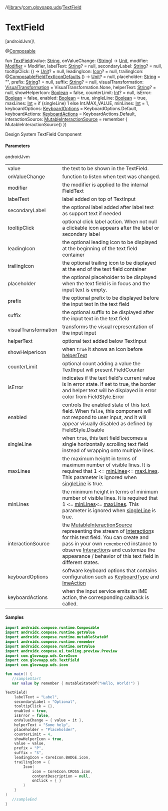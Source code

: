 //[library](../../index.md)/[com.glovoapp.uds](index.md)/[TextField](-text-field.md)

# TextField

[androidJvm]\

@[Composable](https://developer.android.com/reference/kotlin/androidx/compose/runtime/Composable.html)

fun [TextField](-text-field.md)(value: [String](https://kotlinlang.org/api/latest/jvm/stdlib/kotlin/-string/index.html), onValueChange: ([String](https://kotlinlang.org/api/latest/jvm/stdlib/kotlin/-string/index.html)) -&gt; [Unit](https://kotlinlang.org/api/latest/jvm/stdlib/kotlin/-unit/index.html), modifier: [Modifier](https://developer.android.com/reference/kotlin/androidx/compose/ui/Modifier.html) = Modifier, labelText: [String](https://kotlinlang.org/api/latest/jvm/stdlib/kotlin/-string/index.html)? = null, secondaryLabel: [String](https://kotlinlang.org/api/latest/jvm/stdlib/kotlin/-string/index.html)? = null, tooltipClick: () -&gt; [Unit](https://kotlinlang.org/api/latest/jvm/stdlib/kotlin/-unit/index.html)? = null, leadingIcon: [Icon](-icon/index.md)? = null, trailingIcon: @[Composable](https://developer.android.com/reference/kotlin/androidx/compose/runtime/Composable.html)[FieldTextIconDefaults](-field-text-icon-defaults/index.md).() -&gt; [Unit](https://kotlinlang.org/api/latest/jvm/stdlib/kotlin/-unit/index.html)? = null, placeholder: [String](https://kotlinlang.org/api/latest/jvm/stdlib/kotlin/-string/index.html) = &quot;&quot;, prefix: [String](https://kotlinlang.org/api/latest/jvm/stdlib/kotlin/-string/index.html)? = null, suffix: [String](https://kotlinlang.org/api/latest/jvm/stdlib/kotlin/-string/index.html)? = null, visualTransformation: [VisualTransformation](https://developer.android.com/reference/kotlin/androidx/compose/ui/text/input/VisualTransformation.html) = VisualTransformation.None, helperText: [String](https://kotlinlang.org/api/latest/jvm/stdlib/kotlin/-string/index.html)? = null, showHelperIcon: [Boolean](https://kotlinlang.org/api/latest/jvm/stdlib/kotlin/-boolean/index.html) = false, counterLimit: [Int](https://kotlinlang.org/api/latest/jvm/stdlib/kotlin/-int/index.html)? = null, isError: [Boolean](https://kotlinlang.org/api/latest/jvm/stdlib/kotlin/-boolean/index.html) = false, enabled: [Boolean](https://kotlinlang.org/api/latest/jvm/stdlib/kotlin/-boolean/index.html) = true, singleLine: [Boolean](https://kotlinlang.org/api/latest/jvm/stdlib/kotlin/-boolean/index.html) = true, maxLines: [Int](https://kotlinlang.org/api/latest/jvm/stdlib/kotlin/-int/index.html) = if (singleLine) 1 else Int.MAX_VALUE, minLines: [Int](https://kotlinlang.org/api/latest/jvm/stdlib/kotlin/-int/index.html) = 1, keyboardOptions: [KeyboardOptions](https://developer.android.com/reference/kotlin/androidx/compose/foundation/text/KeyboardOptions.html) = KeyboardOptions.Default, keyboardActions: [KeyboardActions](https://developer.android.com/reference/kotlin/androidx/compose/foundation/text/KeyboardActions.html) = KeyboardActions.Default, interactionSource: [MutableInteractionSource](https://developer.android.com/reference/kotlin/androidx/compose/foundation/interaction/MutableInteractionSource.html) = remember { MutableInteractionSource() })

Design System TextField Component

#### Parameters

androidJvm

| | |
|---|---|
| value | the text to be shown in the TextField. |
| onValueChange | function to listen when text was changed. |
| modifier | the modifier is applied to the internal FieldText |
| labelText | label added on top of TextInput |
| secondaryLabel | the optional label added after label text as support text if needed |
| tooltipClick | optional click label action. When not null a clickable icon appears after the label or secondary label |
| leadingIcon | the optional leading icon to be displayed at the beginning of the text field container |
| trailingIcon | the optional trailing icon to be displayed at the end of the text field container |
| placeholder | the optional placeholder to be displayed when the text field is in focus and the input text is empty. |
| prefix | the optional prefix to be displayed before the input text in the text field |
| suffix | the optional suffix to be displayed after the input text in the text field |
| visualTransformation | transforms the visual representation of the input input |
| helperText | optional text added below TextInput |
| showHelperIcon | when `true` it shows an icon before [helperText](-text-field.md) |
| counterLimit | optional count adding a value the TextInput will present FieldCounter |
| isError | indicates if the text field's current value is in error state. If set to true, the border and helper text will be displayed in error color from FieldStyle.Error |
| enabled | controls the enabled state of this text field. When `false`, this component will not respond to user input, and it will appear visually disabled as defined by FieldStyle.Disable |
| singleLine | when `true`, this text field becomes a single horizontally scrolling text field instead of wrapping onto multiple lines. |
| maxLines | the maximum height in terms of maximum number of visible lines. It is required that 1 <= [minLines](-text-field.md)<= [maxLines](-text-field.md). This parameter is ignored when [singleLine](-text-field.md) is true. |
| minLines | the minimum height in terms of minimum number of visible lines. It is required that 1 <= [minLines](-text-field.md)<= [maxLines](-text-field.md). This parameter is ignored when [singleLine](-text-field.md) is true. |
| interactionSource | the [MutableInteractionSource](https://developer.android.com/reference/kotlin/androidx/compose/foundation/interaction/MutableInteractionSource.html) representing the stream of [Interaction](https://developer.android.com/reference/kotlin/androidx/compose/foundation/interaction/Interaction.html)s for this text field. You can create and pass in your own `remember`ed instance to observe [Interaction](https://developer.android.com/reference/kotlin/androidx/compose/foundation/interaction/Interaction.html)s and customize the appearance / behavior of this text field in different states. |
| keyboardOptions | software keyboard options that contains configuration such as [KeyboardType](https://developer.android.com/reference/kotlin/androidx/compose/ui/text/input/KeyboardType.html) and [ImeAction](https://developer.android.com/reference/kotlin/androidx/compose/ui/text/input/ImeAction.html) |
| keyboardActions | when the input service emits an IME action, the corresponding callback is called. |

#### Samples

```kotlin
import androidx.compose.runtime.Composable
import androidx.compose.runtime.getValue
import androidx.compose.runtime.mutableStateOf
import androidx.compose.runtime.remember
import androidx.compose.runtime.setValue
import androidx.compose.ui.tooling.preview.Preview
import com.glovoapp.uds.CoreIcon
import com.glovoapp.uds.TextField
import com.glovoapp.uds.icon

fun main() { 
   //sampleStart 
   var value by remember { mutableStateOf("Hello, World!") }

TextField(
    labelText = "Label",
    secondaryLabel = "Optional",
    tooltipClick = {},
    enabled = true,
    isError = false,
    onValueChange = { value = it },
    helperText = "Some help",
    placeholder = "Placeholder",
    counterLimit = 4,
    showHelperIcon = true,
    value = value,
    prefix = "P",
    suffix = "S",
    leadingIcon = CoreIcon.BADGE.icon,
    trailingIcon = {
        Icon(
            icon = CoreIcon.CROSS.icon,
            contentDescription = null,
            onClick = { }
        )
    }
) 
   //sampleEnd
}
```
